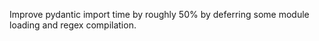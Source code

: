 Improve pydantic import time by roughly 50% by deferring some module loading and regex compilation.
